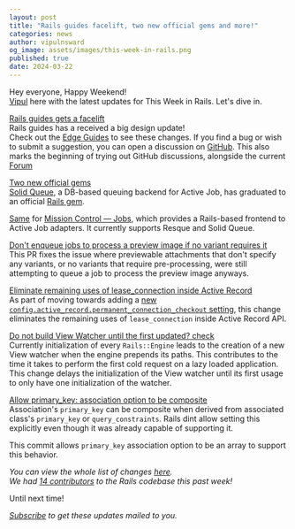 ```yaml
---
layout: post
title: "Rails guides facelift, two new official gems and more!"
categories: news
author: vipulnsward
og_image: assets/images/this-week-in-rails.png
published: true
date: 2024-03-22
---
```



Hey everyone, Happy Weekend!  
[Vipul](https://www.saeloun.com/team/vipul) here with the latest updates for This Week in Rails. Let's dive in.

[Rails guides gets a facelift](https://rubyonrails.org/2024/3/20/rails-guides-get-a-facelift)   
Rails guides has a received a big design update!  
Check out the [Edge Guides](https://edgeguides.rubyonrails.org/) to see these changes.
If you find a bug or wish to submit a suggestion, you can open a discussion on [GitHub](https://github.com/rails/rails/discussions).
This also marks the beginning of trying out GitHub discussions, alongside the current [Forum](https://discuss.rubyonrails.org/)


[Two new official gems](https://twitter.com/dhh/status/1770590629149786189)  
[Solid Queue](https://github.com/rails/solid_queue), a DB-based queuing backend for Active Job, has graduated to an official [Rails gem](https://twitter.com/dhh/status/1770590629149786189).

[Same](https://twitter.com/dhh/status/1770590866492809229) for [Mission Control — Jobs](https://github.com/rails/mission_control-jobs), 
which provides a Rails-based frontend to Active Job adapters. 
It currently supports Resque and Solid Queue.

[Don't enqueue jobs to process a preview image if no variant requires it](https://github.com/rails/rails/pull/51351)  
This PR fixes the issue where previewable attachments that don't specify any variants, or no variants that require pre-processing, 
were still attempting to queue a job to process the preview image anyways.

[Eliminate remaining uses of lease_connection inside Active Record](https://github.com/rails/rails/pull/51353)  
As part of moving towards adding a [new `config.active_record.permanent_connection_checkout` setting](https://github.com/rails/rails/pull/51349), 
this change eliminates the remaining uses of `lease_connection` inside Active Record API. 

[Do not build View Watcher until the first updated? check](https://github.com/rails/rails/pull/51308)  
Currently initialization of every `Rails::Engine` leads to the creation of a new View watcher when the engine prepends its paths.
This contributes to the time it takes to perform the first cold request on a lazy loaded application.
This change delays the initialization of the View watcher until its first usage to only have one initialization of the watcher.

[Allow primary_key: association option to be composite ](https://github.com/rails/rails/pull/51345)  
Association's `primary_key` can be composite when derived from associated class's `primary_key` or `query_constraints`. 
Rails dint allow setting this explicitly even though it was already capable of supporting it.

This commit allows `primary_key` association option to be an array to support this behavior.

_You can view the whole list of changes [here](https://github.com/rails/rails/compare/@%7B2024-03-16%7D...main@%7B2024-03-22%7D)._  
_We had [14 contributors](https://contributors.rubyonrails.org/contributors/in-time-window/20240316-20240322) to the Rails codebase this past week!_

Until next time!

_[Subscribe](https://world.hey.com/this.week.in.rails) to get these updates mailed to you._
